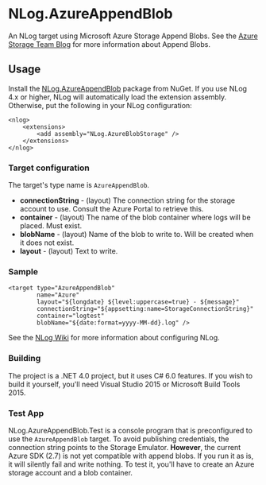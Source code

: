 # NLog.AzureAppendBlob
An NLog target using Microsoft Azure Storage Append Blobs. See the [Azure Storage Team Blog](http://blogs.msdn.com/b/windowsazurestorage/archive/2015/08/04/microsoft-azure-storage-release-append-blob-new-azure-file-service-features-and-client-side-encryption-general-availability.aspx) for more information about Append Blobs.

## Usage ##
Install the [NLog.AzureAppendBlob](https://www.nuget.org/packages/NLog.AzureAppendBlob/) package from NuGet. If you use NLog 4.x or higher, NLog will automatically load the extension assembly. Otherwise, put the following in your NLog configuration:

    <nlog>
        <extensions>
            <add assembly="NLog.AzureBlobStorage" />
        </extensions>
    </nlog>

### Target configuration ###
The target's type name is ``AzureAppendBlob``.

* **connectionString** - (layout) The connection string for the storage account to use. Consult the Azure Portal to retrieve this.
* **container** - (layout) The name of the blob container where logs will be placed. Must exist.
* **blobName** - (layout) Name of the blob to write to. Will be created when it does not exist.
* **layout** - (layout) Text to write.

### Sample ###
    <target type="AzureAppendBlob" 
            name="Azure" 
            layout="${longdate} ${level:uppercase=true} - ${message}" 
            connectionString="${appsetting:name=StorageConnectionString}" 
            container="logtest" 
            blobName="${date:format=yyyy-MM-dd}.log" />

See the [NLog Wiki](https://github.com/NLog/NLog) for more information about configuring NLog.

### Building ###
The project is a .NET 4.0 project, but it uses C# 6.0 features. If you wish to build it yourself, you'll need Visual Studio 2015 or Microsoft Build Tools 2015.

### Test App ###
NLog.AzureAppendBlob.Test is a console program that is preconfigured to use the ``AzureAppendBlob`` target. To avoid publishing credentials, the connection string points to the Storage Emulator. **However**, the current Azure SDK (2.7) is not yet compatible with append blobs. If you run it as is, it will silently fail and write nothing. To test it, you'll have to create an Azure storage account and a blob container.